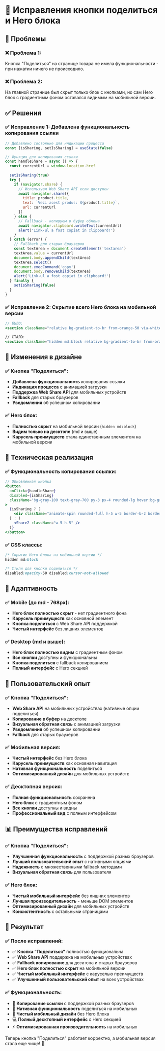 # 🔗 Исправления кнопки поделиться и Hero блока

## 🐛 **Проблемы**

### ❌ **Проблема 1:**
Кнопка "Поделиться" на странице товара не имела функциональности - при нажатии ничего не происходило.

### ❌ **Проблема 2:**
На главной странице был скрыт только блок с кнопками, но сам Hero блок с градиентным фоном оставался видимым на мобильной версии.

## ✅ **Решения**

### ✅ **Исправление 1: Добавлена функциональность копирования ссылки**
```jsx
// Добавлено состояние для индикации процесса
const [isSharing, setIsSharing] = useState(false)

// Функция для копирования ссылки
const handleShare = async () => {
  const currentUrl = window.location.href
  
  setIsSharing(true)
  try {
    if (navigator.share) {
      // Используем Web Share API если доступен
      await navigator.share({
        title: product.title,
        text: `Vezi acest produs: ${product.title}`,
        url: currentUrl
      })
    } else {
      // Fallback - копируем в буфер обмена
      await navigator.clipboard.writeText(currentUrl)
      alert('Link-ul a fost copiat în clipboard!')
    }
  } catch (error) {
    // Fallback для старых браузеров
    const textArea = document.createElement('textarea')
    textArea.value = currentUrl
    document.body.appendChild(textArea)
    textArea.select()
    document.execCommand('copy')
    document.body.removeChild(textArea)
    alert('Link-ul a fost copiat în clipboard!')
  } finally {
    setIsSharing(false)
  }
}
```

### ✅ **Исправление 2: Скрытие всего Hero блока на мобильной версии**
```jsx
// БЫЛО:
<section className="relative bg-gradient-to-br from-orange-50 via-white to-red-50 overflow-hidden">

// СТАЛО:
<section className="hidden md:block relative bg-gradient-to-br from-orange-50 via-white to-red-50 overflow-hidden">
```

## 🎨 **Изменения в дизайне**

### ✅ **Кнопка "Поделиться":**
- **Добавлена функциональность** копирования ссылки
- **Индикация процесса** с анимацией загрузки
- **Поддержка Web Share API** для мобильных устройств
- **Fallback** для старых браузеров
- **Уведомления** об успешном копировании

### ✅ **Hero блок:**
- **Полностью скрыт** на мобильной версии (`hidden md:block`)
- **Видим только на десктопе** (md и выше)
- **Карусель преимуществ** стала единственным элементом на мобильной версии

## 🔧 **Техническая реализация**

### ✅ **Функциональность копирования ссылки:**
```jsx
// Обновленная кнопка
<button 
  onClick={handleShare}
  disabled={isSharing}
  className="bg-gray-100 text-gray-700 py-3 px-4 rounded-lg hover:bg-gray-200 transition-colors disabled:opacity-50 disabled:cursor-not-allowed"
>
  {isSharing ? (
    <div className="animate-spin rounded-full h-5 w-5 border-b-2 border-gray-600"></div>
  ) : (
    <Share2 className="w-5 h-5" />
  )}
</button>
```

### ✅ **CSS классы:**
```css
/* Скрытие Hero блока на мобильной версии */
hidden md:block

/* Стили для кнопки поделиться */
disabled:opacity-50 disabled:cursor-not-allowed
```

## 📱 **Адаптивность**

### ✅ **Mobile (до md - 768px):**
- **Hero блок полностью скрыт** - нет градиентного фона
- **Карусель преимуществ** как основной элемент
- **Кнопка поделиться** с Web Share API поддержкой
- **Чистый интерфейс** без лишних элементов

### ✅ **Desktop (md и выше):**
- **Hero блок полностью видим** с градиентным фоном
- **Все кнопки** доступны и функциональны
- **Кнопка поделиться** с fallback копированием
- **Полный интерфейс** с Hero секцией

## 🎯 **Пользовательский опыт**

### ✅ **Кнопка "Поделиться":**
- **Web Share API** на мобильных устройствах (нативные опции поделиться)
- **Копирование в буфер** на десктопе
- **Визуальная обратная связь** с анимацией загрузки
- **Уведомления** об успешном копировании
- **Fallback** для старых браузеров

### ✅ **Мобильная версия:**
- **Чистый интерфейс** без Hero блока
- **Карусель преимуществ** как основная навигация
- **Нативная функциональность** поделиться
- **Оптимизированный дизайн** для мобильных устройств

### ✅ **Десктопная версия:**
- **Полная функциональность** сохранена
- **Hero блок** с градиентным фоном
- **Все кнопки** доступны и видны
- **Профессиональный вид** с полным интерфейсом

## 📊 **Преимущества исправлений**

### ✅ **Кнопка "Поделиться":**
- **Улучшенная функциональность** с поддержкой разных браузеров
- **Лучший пользовательский опыт** с нативными опциями
- **Надежность** с множественными fallback методами
- **Визуальная обратная связь** для пользователя

### ✅ **Hero блок:**
- **Чистый мобильный интерфейс** без лишних элементов
- **Лучшая производительность** - меньше DOM элементов
- **Оптимизированный дизайн** для мобильных устройств
- **Консистентность** с остальными страницами

## 🎯 **Результат**

### ✅ **После исправлений:**
- ✅ **Кнопка "Поделиться"** полностью функциональна
- ✅ **Web Share API** поддержка на мобильных устройствах
- ✅ **Fallback копирование** для десктопа и старых браузеров
- ✅ **Hero блок полностью скрыт** на мобильной версии
- ✅ **Чистый мобильный интерфейс** с каруселью преимуществ
- ✅ **Улучшенный пользовательский опыт** на всех устройствах

### ✅ **Функциональность:**
- 🔗 **Копирование ссылки** с поддержкой разных браузеров
- 📱 **Нативная функциональность** поделиться на мобильных
- 🎨 **Чистый мобильный дизайн** без Hero блока
- 💻 **Полный десктопный интерфейс** с Hero секцией
- ⚡ **Оптимизированная производительность** на мобильных

Теперь кнопка "Поделиться" работает корректно, а мобильная версия стала еще чище! 🚀 